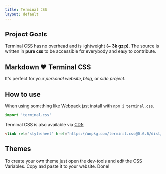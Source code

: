 ```yaml
---
title: Terminal CSS
layout: default
---
```


## Project Goals

Terminal CSS has no overhead and is lightweight **(~ 3k gzip)**. 
The source is written in **pure css** to be accessible for everybody and easy to contribute.

## Markdown ❤️ Terminal CSS 

It's perfect for your *personal website*, *blog*, or *side project*.

## How to use

When using something like Webpack just install with `npm i terminal.css`.

```js
import 'terminal.css'
```

Terminal CSS is also available via [CDN](https://unpkg.com/terminal.css@0.6.6/dist/terminal.min.css)

```html
<link rel="stylesheet" href="https://unpkg.com/terminal.css@0.6.6/dist/terminal.min.css" />
```

## Themes

To create your own theme just open the dev-tools and edit the CSS Variables. Copy and paste it to your website. Done!